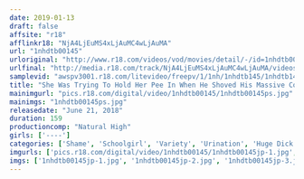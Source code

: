 ```yaml
---
date: 2019-01-13
draft: false
affsite: "r18"
afflinkr18: "NjA4LjEuMS4xLjAuMC4wLjAuMA"
url: "1nhdtb00145"
urloriginal: "http://www.r18.com/videos/vod/movies/detail/-/id=1nhdtb00145"
urlfinal: "http://media.r18.com/track/NjA4LjEuMS4xLjAuMC4wLjAuMA/videos/vod/movies/detail/-/id=1nhdtb00145"
samplevid: "awspv3001.r18.com/litevideo/freepv/1/1nh/1nhdtb145/1nhdtb145_dmb_w.mp4"
title: "She Was Trying To Hold Her Pee In When He Shoved His Massive Cock Into Her Pussy And Started Pumping Her Hard! This Schoolgirl Was Unable To Withstand The Pleasure And Began Pissing Herself In Shaking And Trembling Ecstasy 3"
mainimgurl: "pics.r18.com/digital/video/1nhdtb00145/1nhdtb00145ps.jpg"
mainimgs: "1nhdtb00145ps.jpg"
releasedate: "June 21, 2018"
duration: 159
productioncomp: "Natural High"
girls: ['----']
categories: ['Shame', 'Schoolgirl', 'Variety', 'Urination', 'Huge Dick - Large Dick', 'Hi-Def']
imgurls: ['pics.r18.com/digital/video/1nhdtb00145/1nhdtb00145jp-1.jpg', 'pics.r18.com/digital/video/1nhdtb00145/1nhdtb00145jp-2.jpg', 'pics.r18.com/digital/video/1nhdtb00145/1nhdtb00145jp-3.jpg', 'pics.r18.com/digital/video/1nhdtb00145/1nhdtb00145jp-4.jpg', 'pics.r18.com/digital/video/1nhdtb00145/1nhdtb00145jp-5.jpg', 'pics.r18.com/digital/video/1nhdtb00145/1nhdtb00145jp-6.jpg', 'pics.r18.com/digital/video/1nhdtb00145/1nhdtb00145jp-7.jpg', 'pics.r18.com/digital/video/1nhdtb00145/1nhdtb00145jp-8.jpg', 'pics.r18.com/digital/video/1nhdtb00145/1nhdtb00145jp-9.jpg', 'pics.r18.com/digital/video/1nhdtb00145/1nhdtb00145jp-10.jpg', 'pics.r18.com/digital/video/1nhdtb00145/1nhdtb00145jp-11.jpg', 'pics.r18.com/digital/video/1nhdtb00145/1nhdtb00145jp-12.jpg', 'pics.r18.com/digital/video/1nhdtb00145/1nhdtb00145jp-13.jpg', 'pics.r18.com/digital/video/1nhdtb00145/1nhdtb00145jp-14.jpg', 'pics.r18.com/digital/video/1nhdtb00145/1nhdtb00145jp-15.jpg', 'pics.r18.com/digital/video/1nhdtb00145/1nhdtb00145jp-16.jpg', 'pics.r18.com/digital/video/1nhdtb00145/1nhdtb00145jp-17.jpg', 'pics.r18.com/digital/video/1nhdtb00145/1nhdtb00145jp-18.jpg', 'pics.r18.com/digital/video/1nhdtb00145/1nhdtb00145jp-19.jpg', 'pics.r18.com/digital/video/1nhdtb00145/1nhdtb00145jp-20.jpg']
imgs: ['1nhdtb00145jp-1.jpg', '1nhdtb00145jp-2.jpg', '1nhdtb00145jp-3.jpg', '1nhdtb00145jp-4.jpg', '1nhdtb00145jp-5.jpg', '1nhdtb00145jp-6.jpg', '1nhdtb00145jp-7.jpg', '1nhdtb00145jp-8.jpg', '1nhdtb00145jp-9.jpg', '1nhdtb00145jp-10.jpg', '1nhdtb00145jp-11.jpg', '1nhdtb00145jp-12.jpg', '1nhdtb00145jp-13.jpg', '1nhdtb00145jp-14.jpg', '1nhdtb00145jp-15.jpg', '1nhdtb00145jp-16.jpg', '1nhdtb00145jp-17.jpg', '1nhdtb00145jp-18.jpg', '1nhdtb00145jp-19.jpg', '1nhdtb00145jp-20.jpg']
---
```

